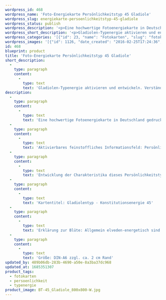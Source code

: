 ```yaml
---
wordpress_id: 468
wordpress_name: 'Foto-Energiekarte Persönlichkeitstyp 45 Gladiole'
wordpress_slug: energiekarte-persoenlichkeitstyp-45-gladiole
wordpress_status: publish
wordpress_description: '<p>Eine hochwertige Fotoenergiekarte in Deutschland gedruckt und in Handarbeit laminiert.  Sie ist in Postkartengröße (DIN-A6) oder kleiner gut zu transportieren und kann auch auf den Körper aufgelegt werden.</p><p>Aktivierbares feinstoffliches Informationsfeld: Persönlichkeitsenergie eines Gladiolen-Typs: Sanft sexuell, darstellungsbegehrlich, freudvoll, prunkvoll.<br />Entwicklung der Charakteristika dieses Persönlichkeitstyps. Stärkung der entsprechenden Persönlichkeit mit ihrer besonderen Energiequalität. Ausgleich und Veränderung ungünstiger Zustände innerhalb einer Person, die aufgrund dieser Konstitution entstanden sind. Annahme und Verständnis für einen Menschen mit dieser Persönlichkeitsenergie. Eine Stärkung der eigenen Persönlichkeitsenergie sowie die Beschäftigung mit der Energie anderer Persönlichkeiten kann insgesamt das eigene Selbstbewusstsein stärken.<br />Kartentitel: Gladiolentyp - Konstitutionsenergie 45</p><p>Erklärung zur Blüte: Allgemein elveden-energetisch sind im Energiefeld einer Gladiole in besonderem Maße vorhanden: Lebensenergie, Lust, Frohmut, Darstellungskraft.<br />Größe: DIN-A6 zzgl. ca. 2 cm Rand<br />Andere Formate sind individuell für Sie innerhalb weniger Tage herstellbar. Bitte kontaktieren Sie uns hierfür unter <a href="mailto:info@elvedenverlag.de">info@elvedenverlag.de</a>.</p><p>Anwendungshinweise</p>'
wordpress_short_description: '<p>Gladiolen-Typenergie aktivieren und entwickeln. Verständnis für diese Typenergie gewinnen (&#8222;sanft sexuell, darstellungsbegehrlich, freudvoll, prunkvoll&#8220;)</p>'
wordpress_categories: '[{"id": 23, "name": "Fotokarten", "slug": "fotokarten"}, {"id": 37, "name": "Pers\u00f6nlichkeit", "slug": "persoenlichkeit"}, {"id": 90, "name": "Typenergie", "slug": "typenergie"}]'
wordpress_images: '[{"id": 1126, "date_created": "2016-02-25T17:24:36", "date_created_gmt": "2016-02-25T15:24:36", "date_modified": "2016-02-25T17:24:36", "date_modified_gmt": "2016-02-25T15:24:36", "src": "https://my.feenbaum.de/wp-content/uploads/2016/02/BT-45_Gladiole_800x800-W.jpg", "name": "BT-45_Gladiole_800x800-W", "alt": ""}]'
id: 468
blueprint: product
title: 'Foto-Energiekarte Persönlichkeitstyp 45 Gladiole'
short_description:
  -
    type: paragraph
    content:
      -
        type: text
        text: 'Gladiolen-Typenergie aktivieren und entwickeln. Verständnis für diese Typenergie gewinnen (''sanft sexuell, darstellungsbegehrlich, freudvoll, prunkvoll'')'
description:
  -
    type: paragraph
    content:
      -
        type: text
        text: 'Eine hochwertige Fotoenergiekarte in Deutschland gedruckt und in Handarbeit laminiert.  Sie ist in Postkartengröße (DIN-A6) oder kleiner gut zu transportieren und kann auch auf den Körper aufgelegt werden.'
  -
    type: paragraph
    content:
      -
        type: text
        text: 'Aktivierbares feinstoffliches Informationsfeld: Persönlichkeitsenergie eines Gladiolen-Typs: Sanft sexuell, darstellungsbegehrlich, freudvoll, prunkvoll.'
  -
    type: paragraph
    content:
      -
        type: text
        text: 'Entwicklung der Charakteristika dieses Persönlichkeitstyps. Stärkung der entsprechenden Persönlichkeit mit ihrer besonderen Energiequalität. Ausgleich und Veränderung ungünstiger Zustände innerhalb einer Person, die aufgrund dieser Konstitution entstanden sind. Annahme und Verständnis für einen Menschen mit dieser Persönlichkeitsenergie. Eine Stärkung der eigenen Persönlichkeitsenergie sowie die Beschäftigung mit der Energie anderer Persönlichkeiten kann insgesamt das eigene Selbstbewusstsein stärken.'
  -
    type: paragraph
    content:
      -
        type: text
        text: 'Kartentitel: Gladiolentyp - Konstitutionsenergie 45'
  -
    type: paragraph
    content:
      -
        type: text
        text: 'Erklärung zur Blüte: Allgemein elveden-energetisch sind im Energiefeld einer Gladiole in besonderem Maße vorhanden: Lebensenergie, Lust, Frohmut, Darstellungskraft.'
  -
    type: paragraph
    content:
      -
        type: text
        text: 'Größe: DIN-A6 zzgl. ca. 2 cm Rand'
updated_by: 489b06db-283b-4690-a50e-8a3ba37dc968
updated_at: 1685351307
product_tags:
  - fotokarten
  - persoenlichkeit
  - typenergie
product_image: BT-45_Gladiole_800x800-W.jpg
---
```


